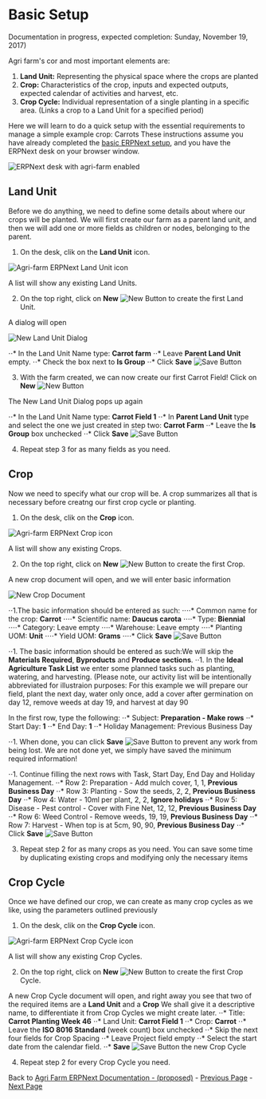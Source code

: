 # Basic Setup
Documentation in progress, expected completion: Sunday, November 19, 2017)

Agri farm's cor and most important elements are:
1. **Land Unit:** Representing the physical space where the crops are planted
2. **Crop:** Characteristics of the crop, inputs and expected outputs, expected calendar of activities and harvest, etc.
3. **Crop Cycle:** Individual representation of a single planting in a specific area. (Links a crop to a Land Unit for a specified period)

Here we will learn to do a quick setup with the essential requirements to manage a simple example crop: Carrots
These instructions assume you have already completed the [basic ERPNext setup](https://erpnext.org/docs/user/manual/en/setting-up), and you have the ERPNext desk on your browser window.

 ![ERPNext desk with agri-farm enabled](assets/img/erpnext-desk-agri-farm.png "ERPNext desk with Agri-farm")

## Land Unit
Before we do anything, we need to define some details about where our crops will be planted.
We will first create our farm as a parent land unit, and then we will add one or more fields as children or nodes, belonging to the parent.

1. On the desk, clik on the **Land Unit** icon.

 ![Agri-farm ERPNext Land Unit icon](assets/img/land-unit-icon.png "Land Unit Icon")
 
 A list will show any existing Land Units.

2. On the top right, click on **New** ![New Button](assets/img/new-button.png "New") to create the first Land Unit.

A dialog will open

![New Land Unit Dialog](assets/img/new-land-unit-dialog.png "New Land Unit Dialog")

⋅⋅* In the Land Unit Name type: **Carrot farm**
⋅⋅* Leave **Parent Land Unit** empty.
⋅⋅* Check the box next to **Is Group**
⋅⋅* Click **Save** ![Save Button](assets/img/save-button.png "Save")

3. With the farm created, we can now create our first Carrot Field!
Click on **New** ![New Button](assets/img/new-button.png "New")

The New Land Unit Dialog pops up again

⋅⋅* In the Land Unit Name type: **Carrot Field 1**
⋅⋅* In **Parent Land Unit** type and select the one we just created in step two: **Carrot Farm**
⋅⋅* Leave the **Is Group** box unchecked
⋅⋅* Click **Save** ![Save Button](assets/img/save-button.png "Save")

4. Repeat step 3 for as many fields as you need.
 
## Crop
Now we need to specify what our crop will be. A crop summarizes all that is necessary before creatng our first crop cycle or planting.

1. On the desk, clik on the **Crop** icon.

 ![Agri-farm ERPNext Crop icon](assets/img/crop-icon.png "Crop Icon")
 
 A list will show any existing Crops.

2. On the top right, click on **New** ![New Button](assets/img/new-button.png "New") to create the first Crop.

A new crop document will open, and we will enter basic information

![New Crop Document](assets/img/new-crop-document.png "New Crop Document")

⋅⋅1.The basic information should be entered as such:
⋅⋅⋅⋅* Common name for the crop: **Carrot**
⋅⋅⋅⋅* Scientific name: **Daucus carota**
⋅⋅⋅⋅* Type: **Biennial**
⋅⋅⋅⋅* Category: Leave empty
⋅⋅⋅⋅* Warehouse: Leave empty
⋅⋅⋅⋅* Planting UOM: **Unit**
⋅⋅⋅⋅* Yield UOM: **Grams**
⋅⋅⋅⋅* Click **Save** ![Save Button](assets/img/save-button.png "Save")

⋅⋅1. The basic information should be entered as such:We will skip the **Materials Required**, **Byproducts** and **Produce sections**.
⋅⋅1. In the **Ideal Agriculture Task List** we enter some planned tasks such as planting, watering, and harvesting.
(Please note, our activity list will be intentionally abbreviated for illustraion purposes: For this example we will prepare our field, plant the next day, water only once, add a cover after germination on day 12, remove weeds at day 19, and harvest at day 90

In the first row, type the following:
⋅⋅* Subject: **Preparation - Make rows**
⋅⋅* Start Day: **1**
⋅⋅* End Day: **1**
⋅⋅* Holiday Management: Previous Business Day

⋅⋅1. When done, you can click **Save** ![Save Button](assets/img/save-button.png "Save") to prevent
any work from being lost. We are not done yet, we simply have saved the minimum required information!

⋅⋅1. Continue filling the next rows with Task, Start Day, End Day and Holiday Management. 
⋅⋅* Row 2: Preparation - Add mulch cover, 1, 1, **Previous Business Day**
⋅⋅* Row 3: Planting - Sow the seeds, 2, 2, **Previous Business Day**
⋅⋅* Row 4: Water - 10ml per plant, 2, 2, **Ignore holidays**
⋅⋅* Row 5: Disease - Pest control - Cover with Fine Net, 12, 12, **Previous Business Day**
⋅⋅* Row 6: Weed Control - Remove weeds, 19, 19, **Previous Business Day**
⋅⋅* Row 7: Harvest - When top is at 5cm, 90, 90, **Previous Business Day**
⋅⋅* Click **Save** ![Save Button](assets/img/save-button.png "Save")

3. Repeat step 2 for as many crops as you need. You can save some time by duplicating existing crops and modifying only the necessary items
 
## Crop Cycle
 Once we have defined our crop, we can create as many crop cycles as we like, using the parameters outlined previously

1. On the desk, clik on the **Crop Cycle** icon.

![Agri-farm ERPNext Crop Cycle icon](assets/img/crop-cycle-icon.png "Crop Cycle Icon")
 
 A list will show any existing Crop Cycles.

2. On the top right, click on **New** ![New Button](assets/img/new-button.png "New") to create the first Crop Cycle.

A new Crop Cycle document will open, and right away you see that two of the required items are a **Land Unit** and a **Crop**
We shall give it a descriptive name, to differentiate it from Crop Cycles we might create later.
⋅⋅* Title: **Carrot Planting Week 46**
⋅⋅* Land Unit: **Carrot Field 1** 
⋅⋅* Crop: **Carrot**
⋅⋅* Leave the **ISO 8016 Standard** (week count) box unchecked
⋅⋅* Skip the next four fields for Crop Spacing
⋅⋅* Leave Project field empty
⋅⋅* Select the start date from the calendar field.
⋅⋅* **Save** ![Save Button](assets/img/save-button.png "Save") the new Crop Cycle

4. Repeat step 2 for every Crop Cycle you need.

Back to [Agri Farm ERPNext Documentation - (proposed)](Agri-Farm-ERPNext-Documentation) - [Previous Page](01-introduction) - [Next Page](03-land-unit)
